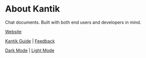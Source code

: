# About Kantik

Chat documents. Built with both end users and
developers in mind.

[Website](https://www.kantik.eu)

[Kantik Guide](https://kantik-solutions.com) |
[Feedback](https://kantik-solutions.com/contactez-nous/)

[Dark Mode](?__theme=dark) |
[Light Mode](?__theme=light)
